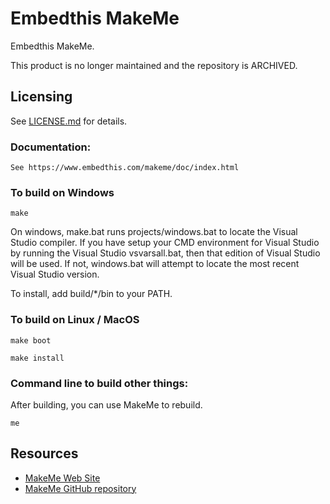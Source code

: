 Embedthis MakeMe
===

Embedthis MakeMe. 

This product is no longer maintained and the repository is ARCHIVED.

Licensing
---

See [LICENSE.md](https://github.com/embedthis/makeme/blob/master/LICENSE.md) for details.

### Documentation:

    See https://www.embedthis.com/makeme/doc/index.html

### To build on Windows

    make

On windows, make.bat runs projects/windows.bat to locate the Visual Studio compiler. If you have setup
your CMD environment for Visual Studio by running the Visual Studio vsvarsall.bat, then that edition of
Visual Studio will be used. If not, windows.bat will attempt to locate the most recent Visual Studio version.

To install, add build/*/bin to your PATH.

### To build on Linux / MacOS

    make boot

    make install

### Command line to build other things:

After building, you can use MakeMe to rebuild.

    me

Resources
---
  - [MakeMe Web Site](https://www.embedthis.com/makeme/)
  - [MakeMe GitHub repository](https://github.com/embedthis/makeme)
